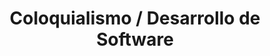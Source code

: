 ---
layout: default
title: Coloquialismo / Desarrollo de Software
nav_order: 16
parent: Taxonomía
has_children: true
---
